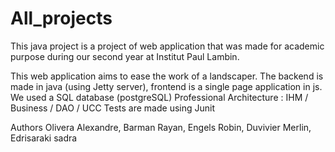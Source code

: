 # All_projects

This java project is a project of web application that was made for academic purpose during our second year at Institut Paul Lambin.

This web application aims to ease the work of a landscaper.
The backend is made in java (using Jetty server), frontend is a single page application in js.
We used a SQL database (postgreSQL)
Professional Architecture : IHM / Business / DAO / UCC
Tests are made using Junit

Authors Olivera Alexandre, Barman Rayan, Engels Robin, Duvivier Merlin, Edrisaraki sadra
